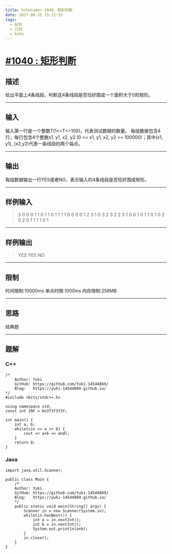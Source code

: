 ```yaml
---
title: hihoCoder-1040、矩形判断
date: 2017-08-25 15:11:33
tags:
  - ACM
  - 几何
  - hiho
---
```


# [#1040 : 矩形判断](http://hihocoder.com/problemset/problem/1040)
## 描述
给出平面上4条线段，判断这4条线段是否恰好围成一个面积大于0的矩形。

---
## 输入
输入第一行是一个整数T(1<=T<=100)，代表测试数据的数量。
每组数据包含4行，每行包含4个整数x1, y1, x2, y2 (0 <= x1, y1, x2, y2 <= 100000)；其中(x1, y1), (x2,y2)代表一条线段的两个端点。

---
## 输出

每组数据输出一行YES或者NO，表示输入的4条线段是否恰好围成矩形。

---

## 样例输入
>3
0 0 0 1
1 0 1 1
0 1 1 1
1 0 0 0
0 1 2 3
1 0 3 2
3 2 2 3
1 0 0 1
0 1 1 0
1 0 2 0
2 0 1 1
1 1 0 1

---

## 样例输出
>YES
YES
NO

---

## 限制
时间限制:10000ms
单点时限:1000ms
内存限制:256MB

---
## 思路
经典题

---
## 题解

### C++
```
/*
    Author: Yuki
    GitHub: https://github.com/Yuki-14544869/
    Blog:   https://yuki-14544869.github.io/
*/
#include <bits/stdc++.h>

using namespace std;
const int INF = 0x3f3f3f3f;

int main() {
    int a, b;
    while(cin >> a >> b) {
        cout << a+b << endl;
    }
    return 0;
}
```

### Java
```
import java.util.Scanner;

public class Main {
    /*
    Author: Yuki
    GitHub: https://github.com/Yuki-14544869/
    Blog:   https://yuki-14544869.github.io/
    */
    public static void main(String[] args) {
        Scanner in = new Scanner(System.in);
        while(in.hasNext()) {
            int a = in.nextInt();
            int b = in.nextInt();
            System.out.println(a+b);
        }
        in.close();
    }
}
```
